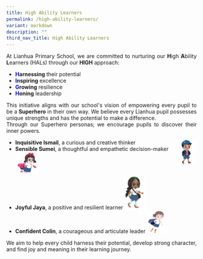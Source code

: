 ```yaml
---
title: High Ability Learners
permalink: /high-ability-learners/
variant: markdown
description: ""
third_nav_title: High Ability Learners
---
```

<p style="text-align: justify;">
	At Lianhua Primary School, we are committed to nurturing our <strong>H</strong>igh <strong>A</strong>bility <strong>L</strong>earners (HALs) through our <strong>HIGH</strong> approach:
  </p><ul>
    <li><strong><span style="color: blue;">H</span></strong><strong>arnessing</strong> their potential</li>
    <li><strong><span style="color: blue;">I</span></strong><strong>nspiring</strong> excellence</li>
    <li><strong><span style="color: blue;">G</span></strong><strong>rowing</strong> resilience</li>
    <li><strong><span style="color: blue;">H</span></strong><strong>oning</strong> leadership</li>
  </ul>
<p style="text-align: justify;">This initiative aligns with our school's vision of empowering every pupil to be a <strong>Superhero</strong> in their own way. We believe every Lianhua pupil possesses unique strengths and has the potential to make a difference. <br>Through our Superhero personas; we encourage pupils to discover their inner powers.<br>
	</p><ul>
    <li><strong>Inquisitive Ismail</strong>, a curious and creative thinker <img style="float:right; width:50px; margin:0 0 10px 4px;" alt="Ismail" src="/images/Learning/High%20Ability%20Learners%20(HALs)/Ismail.png"></li>
    <li><strong>Sensible Sumei</strong>, a thoughtful and empathetic decision-maker<img style="width:60px; height:auto;" alt="Sumei" src="/images/Learning/High%20Ability%20Learners%20(HALs)/Sumei.png"></li>
    <li><strong>Joyful Jaya</strong>, a positive and resilient learner<img style="width:60px; height:auto;" alt="Jaya" src="/images/Learning/High%20Ability%20Learners%20(HALs)/Jaya.png"></li>
    <li><strong>Confident Colin</strong>, a courageous and articulate leader<img style="width:60px; height:auto;" alt="Colin" src="/images/Learning/High%20Ability%20Learners%20(HALs)/Colin.png"></li>
  </ul>
<p style="text-align: justify;">We aim to help every child harness their potential, develop strong character, and find joy and meaning in their learning journey.
</p>